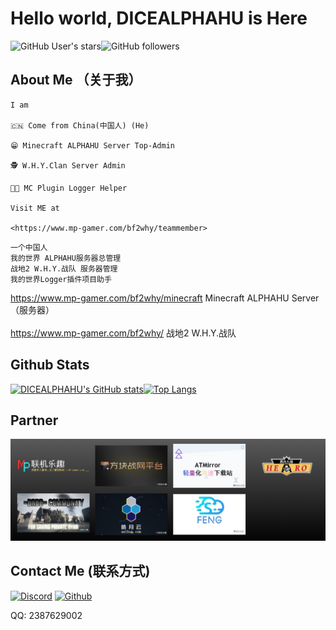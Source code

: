 # Hello world, DICEALPHAHU is Here
<img alt="GitHub User's stars" src="https://img.shields.io/github/stars/DICEALPHAHU?style=social"><img alt="GitHub followers" src="https://img.shields.io/github/followers/DICEALPHAHU?style=social">

## About Me （关于我）

```
I am

🇨🇳 Come from China(中国人) (He)

😁 Minecraft ALPHAHU Server Top-Admin

🕵️ W.H.Y.Clan Server Admin

👨‍🔧 MC Plugin Logger Helper

Visit ME at

<https://www.mp-gamer.com/bf2why/teammember>
```

```
一个中国人
我的世界 ALPHAHU服务器总管理
战地2 W.H.Y.战队 服务器管理
我的世界Logger插件项目助手
```
https://www.mp-gamer.com/bf2why/minecraft
Minecraft ALPHAHU Server （服务器）<br> <br> 
https://www.mp-gamer.com/bf2why/
战地2 W.H.Y.战队

## Github Stats

[![DICEALPHAHU's GitHub stats](https://github-readme-stats.vercel.app/api?username=DICEALPHAHU&count_private=true&show_icons=true&theme=radical)](https://github.com/DICEALPHAHU/github-readme-stats)[![Top Langs](https://github-readme-stats.vercel.app/api/top-langs/?username=DICEALPHAHU&theme=radical)](https://github.com/DICEALPHAHU/github-readme-stats)

## Partner
![](./images/1680283932791.png)

## Contact Me (联系方式)
<a href="https://discord.com/users/796566011645394954" rel="nofollow"><img alt="Discord" src="https://camo.githubusercontent.com/fc28a54c714d7d749fbec283d363ab256a5b54f71145001e09141daf65754491/68747470733a2f2f696d672e736869656c64732e696f2f62616467652f2d444953434f52442d696e666f726d6174696f6e616c3f7374796c653d666c6174266c6f676f3d446973636f7264266c6f676f436f6c6f723d7768697465" data-canonical-src="https://img.shields.io/badge/-DISCORD-informational?style=flat&amp;logo=Discord&amp;logoColor=white" style="max-width: 100%;"></a>  <a href="https://github.com/DICEALPHAHU"><img alt="Github" src="https://camo.githubusercontent.com/7666ca4957b81e81c9e4e1f647f66f6893246ec2f12745b7fba8f271b1ce08fd/68747470733a2f2f696d672e736869656c64732e696f2f62616467652f4769744875622d2532333132313030453f267374796c653d666c6174266c6f676f3d476974687562266c6f676f436f6c6f723d7768697465" data-canonical-src="https://img.shields.io/badge/GitHub-%2312100E?&amp;style=flat&amp;logo=Github&amp;logoColor=white" style="max-width: 100%;"></a>  

QQ: 2387629002

